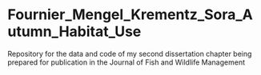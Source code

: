 # Fournier_Mengel_Krementz_Sora_Autumn_Habitat_Use
Repository for the data and code of my second dissertation chapter being prepared for publication in the Journal of Fish and Wildlife Management
